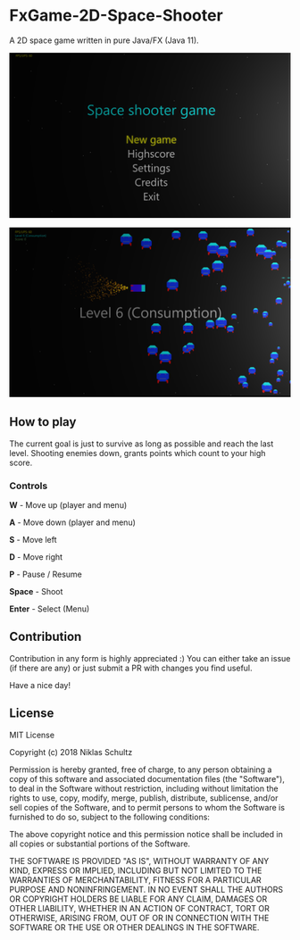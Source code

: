 # FxGame-2D-Space-Shooter
A 2D space game written in pure Java/FX (Java 11).

![](images/FxShooter%20Title%20Screen.PNG)

![](images/level6.PNG)

## How to play

The current goal is just to survive as long as possible and reach the last level.
Shooting enemies down, grants points which count to your high score.

### Controls
 
**W** - Move up (player and menu)

**A** - Move down (player and menu)

**S** - Move left

**D** - Move right

**P** - Pause / Resume

**Space** - Shoot

**Enter** - Select (Menu)

## Contribution

Contribution in any form is highly appreciated :) 
You can either take an issue (if there are any) or just
submit a PR with changes you find useful.

Have a nice day! 

## License

MIT License

Copyright (c) 2018 Niklas Schultz

Permission is hereby granted, free of charge, to any person obtaining a copy
of this software and associated documentation files (the "Software"), to deal
in the Software without restriction, including without limitation the rights
to use, copy, modify, merge, publish, distribute, sublicense, and/or sell
copies of the Software, and to permit persons to whom the Software is
furnished to do so, subject to the following conditions:

The above copyright notice and this permission notice shall be included in all
copies or substantial portions of the Software.

THE SOFTWARE IS PROVIDED "AS IS", WITHOUT WARRANTY OF ANY KIND, EXPRESS OR
IMPLIED, INCLUDING BUT NOT LIMITED TO THE WARRANTIES OF MERCHANTABILITY,
FITNESS FOR A PARTICULAR PURPOSE AND NONINFRINGEMENT. IN NO EVENT SHALL THE
AUTHORS OR COPYRIGHT HOLDERS BE LIABLE FOR ANY CLAIM, DAMAGES OR OTHER
LIABILITY, WHETHER IN AN ACTION OF CONTRACT, TORT OR OTHERWISE, ARISING FROM,
OUT OF OR IN CONNECTION WITH THE SOFTWARE OR THE USE OR OTHER DEALINGS IN THE
SOFTWARE.
